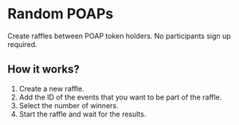 # Random POAPs
Create raffles between POAP token holders. No participants sign up required.
##  How it works?
 1. Create a new raffle.
 2. Add the ID of the events that you want to be part of the raffle.
 3. Select the number of winners.
 4. Start the raffle and wait for the results.